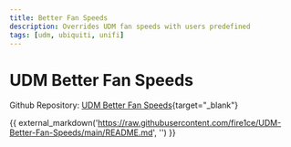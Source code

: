 ```yaml
---
title: Better Fan Speeds
description: Overrides UDM fan speeds with users predefined
tags: [udm, ubiquiti, unifi]
---
```


# UDM Better Fan Speeds

Github Repository: [UDM Better Fan Speeds][udm-better-fan-speeds-url]{target="\_blank"}

{{ external_markdown('https://raw.githubusercontent.com/fire1ce/UDM-Better-Fan-Speeds/main/README.md', '') }}

<!-- appendices -->

<!-- urls -->

[udm-better-fan-speeds-url]: https://github.com/fire1ce/UDM-Better-Fan-Speeds 'Github Repository'

<!-- images -->

<!--css-->

<!-- end appendices -->
